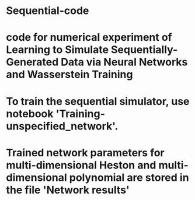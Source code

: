 # Sequential-code
# code for numerical experiment of Learning to Simulate Sequentially-Generated Data via Neural Networks and Wasserstein Training
# To train the sequential simulator, use notebook 'Training-unspecified_network'.
# Trained network parameters for multi-dimensional Heston and multi-dimensional polynomial are stored in the file 'Network results'

